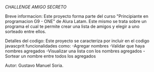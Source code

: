 *CHALLENGE AMIGO SECRETO*

Breve informacion:
Este proyecto forma parte del curso "Principiante en programacion G9 - ONE" de Alura Latam. Este mismo se trata sobre un programa el cual te permite crear una lista
de amigos y elegir a uno sorteado entre ellos.

Detalles del codigo:
Este proyecto se caracteriza por incluir en el codigo javascprit funcionalidades como:
-Agregar nombres
-Validar que haya nombres agregados
-Visualizar una lista con los nombres agregados
-Sortear un nombre entre todos los agregados



Autor: Gustavo Manuel Soria. 
